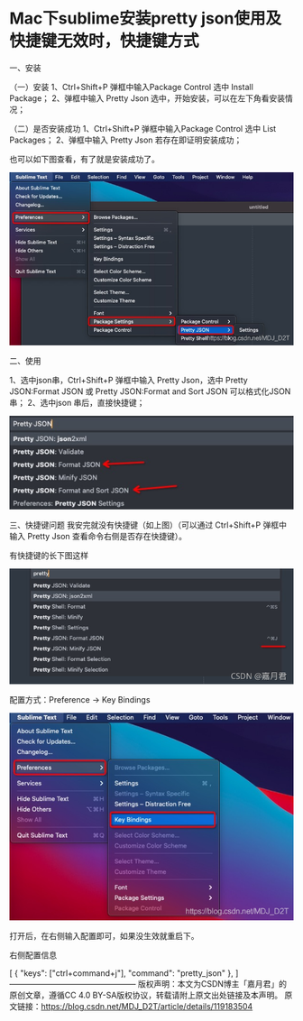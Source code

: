# Mac下sublime安装pretty json使用及快捷键无效时，快捷键方式

一、安装

（一）安装
1、Ctrl+Shift+P 弹框中输入Package Control 选中 Install Package；
2、弹框中输入 Pretty Json 选中，开始安装，可以在左下角看安装情况；

（二）是否安装成功
1、Ctrl+Shift+P 弹框中输入Package Control 选中 List Packages；
2、弹框中输入 Pretty Json 若存在即证明安装成功；

也可以如下图查看，有了就是安装成功了。

![在这里插入图片描述](.img_sublime/watermark,type_ZmFuZ3poZW5naGVpdGk,shadow_10,text_aHR0cHM6Ly9ibG9nLmNzZG4ubmV0L01ESl9EMlQ=,size_16,color_FFFFFF,t_70.png)


二、使用

1、选中json串，Ctrl+Shift+P 弹框中输入 Pretty Json，选中 Pretty JSON:Format JSON 或 Pretty JSON:Format and Sort JSON 可以格式化JSON串；
2、选中json 串后，直接快捷键；

![在这里插入图片描述](.img_sublime/1ec710ba8966438c8c58e592e6a4ba65.png)



三、快捷键问题
我安完就没有快捷键（如上图）（可以通过 Ctrl+Shift+P 弹框中输入 Pretty Json 查看命令右侧是否存在快捷键）。

有快捷键的长下图这样

![在这里插入图片描述](.img_sublime/watermark,type_ZHJvaWRzYW5zZmFsbGJhY2s,shadow_50,text_Q1NETiBA5ZiJ5pyI5ZCb,size_20,color_FFFFFF,t_70,g_se,x_16.png)


配置方式：Preference -> Key Bindings

![在这里插入图片描述](.img_sublime/watermark,type_ZmFuZ3poZW5naGVpdGk,shadow_10,text_aHR0cHM6Ly9ibG9nLmNzZG4ubmV0L01ESl9EMlQ=,size_16,color_FFFFFF,t_70-20211209145139660.png)

打开后，在右侧输入配置即可，如果没生效就重启下。


右侧配置信息

[
	{ "keys": ["ctrl+command+j"], "command": "pretty_json" },
]
————————————————
版权声明：本文为CSDN博主「嘉月君」的原创文章，遵循CC 4.0 BY-SA版权协议，转载请附上原文出处链接及本声明。
原文链接：https://blog.csdn.net/MDJ_D2T/article/details/119183504